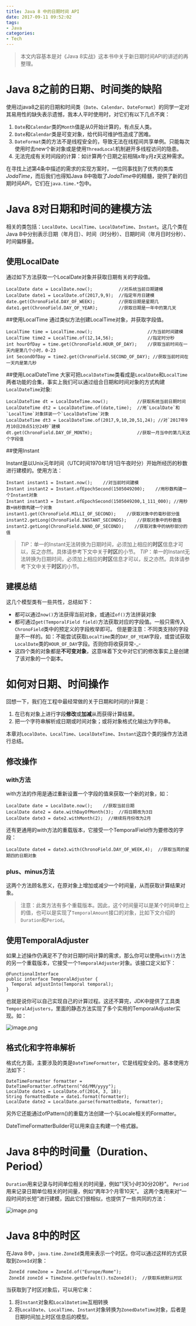 ```yaml
---
title: Java 8 中的日期时间 API
date: 2017-09-11 09:52:02
tags:
- Java
categories:
- Tech
---
```


> 本文内容基本是对《Java 8实战》这本书中关于新日期时间API的讲述的再整理。

# Java 8之前的日期、时间类的缺陷

使用过java8之前的日期和时间类（`Date`、`Calendar`、`DateFormat`）的同学一定对其易用性的缺失表示遗憾，我本人平时使用时，对它们有以下几点不爽：

1. `Date`和`Calendar`类的`Month`值是从0开始计算的，有点反人类。
2. `Date`和`Calendar`类是可变对象，给代码可维护性造成了困难。
3. `DateFormat`类的方法不是线程安全的，导致无法在线程间共享单例。只能每次使用时去new个新对象或是使用`ThreadLocal`机制避开多线程访问的隐患。
4. 无法完成有关时间段的计算：如计算两个日期之前相隔x年y月z天这种需求。

在寻找上述第4条中描述的需求的实现方案时，一位同事找到了优秀的类库*JodaTime*，而后我们也得知Java 8中吸取了*JodaTime*中的精髓，提供了新的日期时间API，它们在`java.time.*`包中。

# Java 8对日期和时间的建模方法

相关的类包括：`LocalDate`、`LocalTime`、`LocalDateTime`、`Instant`。这几个类在Java 8中分别表示日期（年月日）、时间（时分秒）、日期时间（年月日时分秒）、时间偏移量。

## 使用LocalDate
通过如下方法获取一个LocalDate对象并获取日期有关的字段值。

    LocalDate date = LocalDate.now();          //对系统当前日期建模
    LocalDate date1 = LocalDate.of(2017,9,9);  //指定年月日建模
    date.get(ChronoField.DAY_OF_WEEK);         //获取日期是星期几
    date1.get(ChronoField.DAY_OF_YEAR);        //获取日期是一年中的第几天

##使用LocalTime
通过类似方法创建LocalTime对象，并获取字段值。

    LocalTime time = LocalTime.now();                     //为当前时间建模
    LocalTime time2 = LocalTime.of(12,14,56);             //指定时分秒
    int hourOfDay = time.get(ChronoField.HOUR_OF_DAY);    //获取当前时间在一天内是第几个小时，0-23
    int SecondOfDay = time2.get(ChronoField.SECOND_OF_DAY); //获取当前时间在一天内是第几秒

##使用LocalDateTime
大家可把`LocalDateTime`类看成是`LocalDate`和`LocalTime`两者功能的合集，事实上我们可以通过组合日期和时间对象的方式构建`LocalDateTime`对象:

    LocalDateTime dt = LocalDateTime.now();           //获取系统当前日期时间
    LocalDateTime dt2 = LocalDateTime.of(date,time);  //用`LocalDate`和`LocalTime`对象拼装一个`LocalDateTime`对象
    LocalDateTime dt3 = LocalDateTime.of(2017,9,10,20,51,24); //对`2017年9月10日20点51分24秒`建模
    dt.get(ChronoField.DAY_OF_MONTH);                 //获取一月当中的第几天这个字段值

##使用Instant

Instant是以Unix元年时间（UTC时间1970年1月1日午夜时分）开始所经历的秒数进行建模的。使用方法：
    
    Instant instant1 = Instant.now();    //对当前时间建模
    Instant instant2 = Instant.ofEpochSecond(1505049200);    //用秒数构建一个Instant对象
    Instant instant3 = Instant.ofEpochSecond(1505049200,1_111_000); //用秒数+纳秒数构建一个对象
    instant1.get(ChronoField.MILLI_OF_SECOND);    //获取对象中的毫秒部分值
    instant2.getLong(ChronoField.INSTANT_SECONDS);    //获取对象中的秒数值
    instant2.getLong(ChronoField.NANO_OF_SECOND);    //获取对象中的纳秒部分的值

> _TIP_：单一的Instant无法转换为日期时间，必须加上相应的**时区**信息才可以，反之亦然。具体请参考下文中关于**时区**的小节。
> _TIP_：单一的Instant无法转换为日期时间，必须加上相应的**时区**信息才可以，反之亦然。具体请参考下文中关于**时区**的小节。

## 建模总结
这几个模型类有一些共性，总结如下：
* 都可以通过`now()`方法获得当前对象，或通过`of()`方法拼装对象
* 都可通过`get(TemporalField field)`方法获取对应的字段值。一般只需传入`ChronoField`类中的预定义的字段枚举即可。
  但是要注意：不同类支持的字段是不一样的。如：不能尝试获取`LocalTime`类的`DAY_OF_YEAR`字段，或尝试获取`LocalDate`类的`HOUR_OF_DAY`字段。否则你将收获异常-_-
* 这四个类的对象都是**不可变对象**，这意味着下文中对它们的修改事实上是创建了该对象的一个副本。

# 如何对日期、时间操作
回想一下，我们在工程中最经常做的关于日期和时间的计算是：
1. 在已有对象上进行字段**修改**或**加减**从而获得计算结果。
2. 把一个字符串解析成日期或时间对象；或将对象格式化输出为字符串。

本章对`LocalDate`、`LocalTime`、`LocalDateTime`、`Instant`这四个类的操作方法进行总结。

## 修改操作

### with方法

with方法的作用是通过重新设置一个字段的值来获取一个新的对象，如：

    LocalDate date = LocalDate.now();    //获取当前日期
    LocalDate date2 = date.withDayOfMonth(3);  //将日期改为3日
    LocalDate date3 = date2.withMonth(2);  //继续将月份改为2月

还有更通用的with方法的重载版本，它接受一个TemporalField作为要修改的字段：

    LocalDate date4 = date3.with(ChronoField.DAY_OF_WEEK,4);  //获取当周的星期四的日期对象

### plus、minus方法
这两个方法顾名思义，在原对象上增加或减少一个时间量，从而获取计算结果对象。
> 注意：此类方法有多个重载版本。因此，这个时间量可以是某个时间单位上的值，也可以是实现了`TemporalAmount`接口的对象，比如下文介绍的`Duration`和`Period`。

## 使用TemporalAdjuster
如果上述操作仍满足不了你对日期时间计算的需求，那么你可以使用`with()`方法的另一个重载版本，它接受一个`TemporalAdjuster`对象。该接口定义如下：

    @FunctionalInterface
    public interface TemporalAdjuster {
      Temporal adjustInto(Temporal temporal);
    }
也就是说你可以自己实现自己的计算过程。这还不算完，JDK中提供了工具类`TemporalAdjusters`，里面的静态方法实现了多个实用的TemporalAdjuster实现。如：

![image.png](http://upload-images.jianshu.io/upload_images/7838950-8baf0ec77e6405ac.png?imageMogr2/auto-orient/strip%7CimageView2/2/w/1240)

## 格式化和字符串解析

格式化方面，主要涉及的类是`DateTimeFormatter`，它是线程安全的。基本使用方法如下：

    DateTimeFormatter formatter = DateTimeFormatter.ofPattern("dd/MM/yyyy");
    LocalDate date1 = LocalDate.of(2014, 3, 18);
    String formattedDate = date1.format(formatter);
    LocalDate date2 = LocalDate.parse(formattedDate, formatter);

另外它还能通过ofPattern()的重载方法创建一个与Locale相关的Formatter。

DateTimeFormatterBuilder可以用来自主构建一个格式器。

# Java 8中的时间量（Duration、Period）

`Duration`用来记录与时间单位相关的时间量，例如"1天1小时30分20秒"。
`Period`用来记录日期单位相关的时间量，例如“两年3个月零10天”。
这两个类用来对“一段时间的长短”进行建模，因此它们很相似，也提供了一些共同的方法：

![image.png](http://upload-images.jianshu.io/upload_images/7838950-73930363d4c03199.png?imageMogr2/auto-orient/strip%7CimageView2/2/w/1240)

# Java 8中的时区

在Java 8中，`java.time.ZoneId`类用来表示一个时区。你可以通过这样的方式获取到`ZoneId`对象：

     ZoneId romeZone = ZoneId.of("Europe/Rome");
     ZoneId zoneId = TimeZone.getDefault().toZoneId();  //获取系统默认时区

当获取到了时区对象后，可以用它来：
1. 将`Instant`对象和`LocalDatetime`互相转换
2. 将`LocalDate`、`LocalTime`、`Instant`对象转换为`ZonedDateTime`对象，后者是日期时间加上时区信息后的模型。

